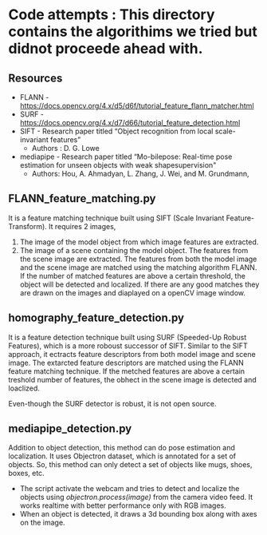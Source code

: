 # Code attempts : This directory contains the algorithims we tried but didnot proceede ahead with.

## Resources 
- FLANN - https://docs.opencv.org/4.x/d5/d6f/tutorial_feature_flann_matcher.html
- SURF - https://docs.opencv.org/4.x/d7/d66/tutorial_feature_detection.html
- SIFT - Research paper titled “Object recognition from local scale-invariant features”
    - Authors : D. G. Lowe
- mediapipe - Research paper titled “Mo-bilepose: Real-time pose estimation for unseen objects with weak shapesupervision"
    - Authors: Hou, A. Ahmadyan, L. Zhang, J. Wei, and M. Grundmann,  


## FLANN_feature_matching.py

It is a feature matching technique built using SIFT (Scale Invariant Feature-Transform). It requires 2 images, 
1. The image of the model object from which image features are extracted.
2. The image of a scene containing the model object. The features from the scene image are extracted.
The features from both the model image and the scene image are matched using the matching algorithm FLANN. If the number of matched features are above a certain threshold, the object will be detected and localized. If there are any good matches they are drawn on the images and diaplayed on a openCV image window.



## homography_feature_detection.py

It is a feature detection technique built using SURF (Speeded-Up Robust Features), which is a more roboust successor of SIFT.
Similar to the SIFT approach, it ectracts feature descriptors from both model image and scene image. The extarcted feature descriptors are matched using the FLANN feature matching technique. If the metched features are above a certain treshold number of features, the obhect in the scene image is detected and loaclized.

Even-though the SURF detector is robust, it is not open source.



## mediapipe_detection.py

Addition to object detection, this method can do pose estimation and localization. It uses Objectron dataset, which is annotated for a set of objects. So, this method can only detect a set of objects like mugs, shoes, boxes, etc.
- The script activate the webcam and tries to detect and localize the objects using *objectron.process(image)* from the camera video feed. It works realtime with better performance only with RGB images. 
- When an object is detected, it draws a 3d bounding box along with axes on the image.